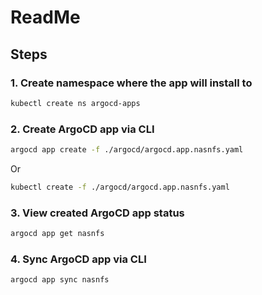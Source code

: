 # ReadMe

## Steps

### 1. Create namespace where the app will install to

~~~bash
kubectl create ns argocd-apps
~~~

### 2. Create ArgoCD app via CLI

~~~bash
argocd app create -f ./argocd/argocd.app.nasnfs.yaml
~~~

Or

~~~bash
kubectl create -f ./argocd/argocd.app.nasnfs.yaml
~~~

### 3. View created ArgoCD app status

~~~bash
argocd app get nasnfs
~~~

### 4. Sync ArgoCD app via CLI

~~~bash
argocd app sync nasnfs
~~~
